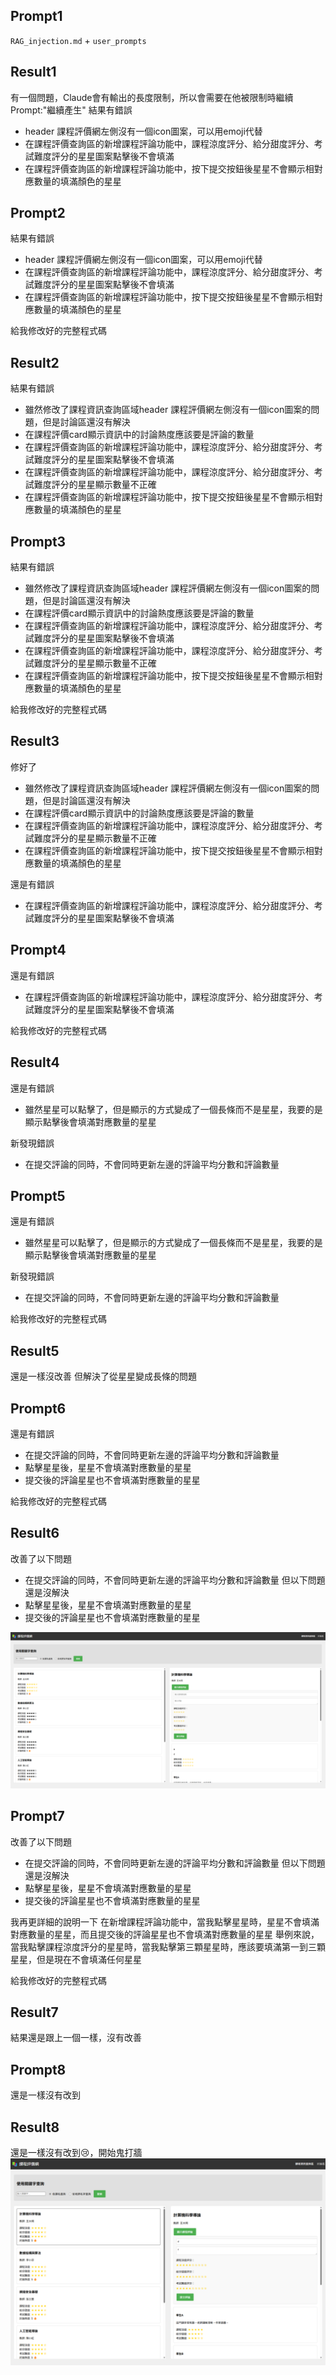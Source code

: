 ## Prompt1

`RAG_injection.md` + `user_prompts`

## Result1

有一個問題，Claude會有輸出的長度限制，所以會需要在他被限制時繼續Prompt:"繼續產生" 
結果有錯誤

- header 課程評價網左側沒有一個icon圖案，可以用emoji代替
- 在課程評價查詢區的新增課程評論功能中，課程涼度評分、給分甜度評分、考試難度評分的星星圖案點擊後不會填滿
- 在課程評價查詢區的新增課程評論功能中，按下提交按鈕後星星不會顯示相對應數量的填滿顏色的星星


## Prompt2

結果有錯誤

- header 課程評價網左側沒有一個icon圖案，可以用emoji代替
- 在課程評價查詢區的新增課程評論功能中，課程涼度評分、給分甜度評分、考試難度評分的星星圖案點擊後不會填滿
- 在課程評價查詢區的新增課程評論功能中，按下提交按鈕後星星不會顯示相對應數量的填滿顏色的星星

給我修改好的完整程式碼

## Result2

結果有錯誤

- 雖然修改了課程資訊查詢區域header 課程評價網左側沒有一個icon圖案的問題，但是討論區還沒有解決
- 在課程評價card顯示資訊中的討論熱度應該要是評論的數量
- 在課程評價查詢區的新增課程評論功能中，課程涼度評分、給分甜度評分、考試難度評分的星星圖案點擊後不會填滿
- 在課程評價查詢區的新增課程評論功能中，課程涼度評分、給分甜度評分、考試難度評分的星星顯示數量不正確
- 在課程評價查詢區的新增課程評論功能中，按下提交按鈕後星星不會顯示相對應數量的填滿顏色的星星


## Prompt3

結果有錯誤

- 雖然修改了課程資訊查詢區域header 課程評價網左側沒有一個icon圖案的問題，但是討論區還沒有解決
- 在課程評價card顯示資訊中的討論熱度應該要是評論的數量
- 在課程評價查詢區的新增課程評論功能中，課程涼度評分、給分甜度評分、考試難度評分的星星圖案點擊後不會填滿
- 在課程評價查詢區的新增課程評論功能中，課程涼度評分、給分甜度評分、考試難度評分的星星顯示數量不正確
- 在課程評價查詢區的新增課程評論功能中，按下提交按鈕後星星不會顯示相對應數量的填滿顏色的星星

給我修改好的完整程式碼

## Result3


修好了
- 雖然修改了課程資訊查詢區域header 課程評價網左側沒有一個icon圖案的問題，但是討論區還沒有解決
- 在課程評價card顯示資訊中的討論熱度應該要是評論的數量
- 在課程評價查詢區的新增課程評論功能中，課程涼度評分、給分甜度評分、考試難度評分的星星顯示數量不正確
- 在課程評價查詢區的新增課程評論功能中，按下提交按鈕後星星不會顯示相對應數量的填滿顏色的星星

還是有錯誤

- 在課程評價查詢區的新增課程評論功能中，課程涼度評分、給分甜度評分、考試難度評分的星星圖案點擊後不會填滿



## Prompt4

還是有錯誤

- 在課程評價查詢區的新增課程評論功能中，課程涼度評分、給分甜度評分、考試難度評分的星星圖案點擊後不會填滿

給我修改好的完整程式碼

## Result4

還是有錯誤

- 雖然星星可以點擊了，但是顯示的方式變成了一個長條而不是星星，我要的是顯示點擊後會填滿對應數量的星星

新發現錯誤

- 在提交評論的同時，不會同時更新左邊的評論平均分數和評論數量

## Prompt5

還是有錯誤

- 雖然星星可以點擊了，但是顯示的方式變成了一個長條而不是星星，我要的是顯示點擊後會填滿對應數量的星星

新發現錯誤

- 在提交評論的同時，不會同時更新左邊的評論平均分數和評論數量

給我修改好的完整程式碼

## Result5

還是一樣沒改善
但解決了從星星變成長條的問題

## Prompt6

還是有錯誤

- 在提交評論的同時，不會同時更新左邊的評論平均分數和評論數量
- 點擊星星後，星星不會填滿對應數量的星星
- 提交後的評論星星也不會填滿對應數量的星星

給我修改好的完整程式碼

## Result6

改善了以下問題
- 在提交評論的同時，不會同時更新左邊的評論平均分數和評論數量
但以下問題還是沒解決
- 點擊星星後，星星不會填滿對應數量的星星
- 提交後的評論星星也不會填滿對應數量的星星

![alt text](result6.png)

## Prompt7

改善了以下問題
- 在提交評論的同時，不會同時更新左邊的評論平均分數和評論數量
但以下問題還是沒解決
- 點擊星星後，星星不會填滿對應數量的星星
- 提交後的評論星星也不會填滿對應數量的星星

我再更詳細的說明一下
在新增課程評論功能中，當我點擊星星時，星星不會填滿對應數量的星星，而且提交後的評論星星也不會填滿對應數量的星星
舉例來說，當我點擊課程涼度評分的星星時，當我點擊第三顆星星時，應該要填滿第一到三顆星星，但是現在不會填滿任何星星

給我修改好的完整程式碼

## Result7

結果還是跟上一個一樣，沒有改善

## Prompt8

還是一樣沒有改到


## Result8

還是一樣沒有改到😢，開始鬼打牆
![alt text](result8.png)
